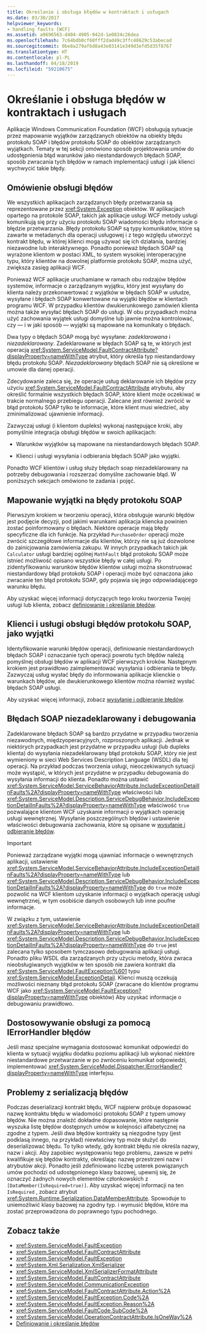 ```yaml
---
title: Określanie i obsługa błędów w kontraktach i usługach
ms.date: 03/30/2017
helpviewer_keywords:
- handling faults [WCF]
ms.assetid: a9696563-d404-4905-942d-1e0834c26dea
ms.openlocfilehash: 7c64bdb0cf60fff2dad49c3ffc48629c53abecad
ms.sourcegitcommit: 0be8a279af6d8a43e03141e349d3efd5d35f8767
ms.translationtype: HT
ms.contentlocale: pl-PL
ms.lasthandoff: 04/18/2019
ms.locfileid: "59210675"
---
```

# <a name="specifying-and-handling-faults-in-contracts-and-services"></a>Określanie i obsługa błędów w kontraktach i usługach
Aplikacje Windows Communication Foundation (WCF) obsługują sytuacje przez mapowanie wyjątków zarządzanych obiektów na obiekty błędu protokołu SOAP i błędów protokołu SOAP do obiektów zarządzanych wyjątkach. Tematy w tej sekcji omówiono sposób projektowania umów do udostępnienia błąd warunków jako niestandardowych błędach SOAP, sposób zwracania tych błędów w ramach implementacji usługi i jak klienci wychwycić takie błędy.  
  
## <a name="error-handling-overview"></a>Omówienie obsługi błędów  
 We wszystkich aplikacjach zarządzanych błędy przetwarzania są reprezentowane przez <xref:System.Exception> obiektów. W aplikacjach opartego na protokole SOAP, takich jak aplikacje usługi WCF metody usługi komunikują się przy użyciu protokołu SOAP wiadomości błędu informacje o błędzie przetwarzania. Błędy protokołu SOAP są typy komunikatów, które są zawarte w metadanych dla operacji usługowej i z tego względu utworzyć kontrakt błędu, w której klienci mogą używać się ich działania, bardziej niezawodne lub interaktywnego. Ponadto ponieważ błędach SOAP są wyrażone klientom w postaci XML, to system wysokiej interoperacyjne typu, który klientów na dowolnej platformie protokołu SOAP, można użyć, zwiększa zasięg aplikacji WCF.  
  
 Ponieważ WCF aplikacje uruchamiane w ramach obu rodzajów błędów systemów, informacje o zarządzanym wyjątku, który jest wysyłany do klienta należy przekonwertować z wyjątków w błędach SOAP w usłudze, wysyłane i błędach SOAP konwertowane na wyjątki błędów w klientach programu WCF. W przypadku klientów dwukierunkowego zamówień klienta można także wysyłać błędach SOAP do usługi. W obu przypadkach można użyć zachowania wyjątek usługi domyślne lub jawnie można kontrolować, czy — i w jaki sposób — wyjątki są mapowane na komunikaty o błędach.  
  
 Dwa typy o błędach SOAP mogą być wysyłane: *zadeklarowana* i *niezadeklarowany*. Zadeklarowane w błędach SOAP są te, w których jest operacją <xref:System.ServiceModel.FaultContractAttribute?displayProperty=nameWithType> atrybut, który określa typ niestandardowy błędu protokołu SOAP. *Niezadeklarowany* błędach SOAP nie są określone w umowie dla danej operacji.  
  
 Zdecydowanie zaleca się, że operacje usług deklarowanie ich błędów przy użyciu <xref:System.ServiceModel.FaultContractAttribute> atrybutu, aby określić formalnie wszystkich błędach SOAP, które klient może oczekiwać w trakcie normalnego przebiegu operacji. Zalecane jest również zwrócić w błąd protokołu SOAP tylko te informacje, które klient musi wiedzieć, aby zminimalizować ujawnienie informacji.  
  
 Zazwyczaj usługi (i klientom dupleks) wykonaj następujące kroki, aby pomyślnie integracja obsługi błędów w swoich aplikacjach:  
  
-   Warunków wyjątków są mapowane na niestandardowych błędach SOAP.  
  
-   Klienci i usługi wysyłania i odbierania błędach SOAP jako wyjątki.  
  
 Ponadto WCF klientów i usług służy błędach soap niezadeklarowany na potrzeby debugowania i rozszerzać domyślne zachowanie błąd. W poniższych sekcjach omówiono te zadania i pojęć.  
  
## <a name="map-exceptions-to-soap-faults"></a>Mapowanie wyjątki na błędy protokołu SOAP  
 Pierwszym krokiem w tworzeniu operacji, która obsługuje warunki błędów jest podjęcie decyzji, pod jakimi warunkami aplikacja kliencka powinien zostać poinformowany o błędach. Niektóre operacje mają błędy specyficzne dla ich funkcje. Na przykład `PurchaseOrder` operacji może zwrócić szczegółowe informacje dla klientów, którzy nie są już dozwolone do zainicjowania zamówienia zakupu. W innych przypadkach takich jak `Calculator` usługi bardziej ogólnej `MathFault` błąd protokołu SOAP może istnieć możliwość opisano wszystkie błędy w całej usługi. Po zidentyfikowaniu warunków błędów klientów usługi można skonstruować niestandardowy błąd protokołu SOAP i operacji może być oznaczona jako zwracanie ten błąd protokołu SOAP, gdy pojawia się jego odpowiadającego warunku błędu.  
  
 Aby uzyskać więcej informacji dotyczących tego kroku tworzenia Twojej usługi lub klienta, zobacz [definiowanie i określanie błędów](../../../docs/framework/wcf/defining-and-specifying-faults.md).  
  
## <a name="clients-and-services-handle-soap-faults-as-exceptions"></a>Klienci i usługi obsługi błędów protokołu SOAP, jako wyjątki  
 Identyfikowanie warunki błędów operacji, definiowanie niestandardowych błędach SOAP i oznaczanie tych operacji powrotu tych błędów należą pomyślnej obsługi błędów w aplikacji WCF pierwszych kroków. Następnym krokiem jest prawidłowo zaimplementować wysyłania i odbierania te błędy. Zazwyczaj usług wysłać błędy do informowania aplikacje klienckie o warunkach błędów, ale dwukierunkowego klientów można również wysłać błędach SOAP usługi.  
  
 Aby uzyskać więcej informacji, zobacz [wysyłanie i odbieranie błędów](../../../docs/framework/wcf/sending-and-receiving-faults.md).  
  
## <a name="undeclared-soap-faults-and-debugging"></a>Błędach SOAP niezadeklarowany i debugowania  
 Zadeklarowane błędach SOAP są bardzo przydatne w przypadku tworzenia niezawodnych, międzyoperacyjnych, rozproszonych aplikacji. Jednak w niektórych przypadkach jest przydatne w przypadku usługi (lub dupleks klienta) do wysyłania niezadeklarowany błąd protokołu SOAP, który nie jest wymieniony w sieci Web Services Description Language (WSDL) dla tej operacji. Na przykład podczas tworzenia usługi, nieoczekiwanych sytuacji może wystąpić, w których jest przydatne w przypadku debugowania do wysyłania informacji do klienta. Ponadto można ustawić <xref:System.ServiceModel.ServiceBehaviorAttribute.IncludeExceptionDetailInFaults%2A?displayProperty=nameWithType> właściwości lub <xref:System.ServiceModel.Description.ServiceDebugBehavior.IncludeExceptionDetailInFaults%2A?displayProperty=nameWithType> właściwość `true` pozwalające klientom WCF uzyskanie informacji o wyjątkach operację usługi wewnętrznej. Wysyłanie poszczególnych błędów i ustawienie właściwości debugowania zachowania, które są opisane w [wysyłanie i odbieranie błędów](../../../docs/framework/wcf/sending-and-receiving-faults.md).  
  
> [!IMPORTANT]
>  Ponieważ zarządzane wyjątki mogą ujawniać informacje o wewnętrznych aplikacji, ustawienie <xref:System.ServiceModel.ServiceBehaviorAttribute.IncludeExceptionDetailInFaults%2A?displayProperty=nameWithType> lub <xref:System.ServiceModel.Description.ServiceDebugBehavior.IncludeExceptionDetailInFaults%2A?displayProperty=nameWithType> do `true` może pozwolić na WCF klientom uzyskanie informacji o wyjątkach operację usługi wewnętrznej, w tym osobiście danych osobowych lub inne poufne informacje.  
>   
>  W związku z tym, ustawienie <xref:System.ServiceModel.ServiceBehaviorAttribute.IncludeExceptionDetailInFaults%2A?displayProperty=nameWithType> lub <xref:System.ServiceModel.Description.ServiceDebugBehavior.IncludeExceptionDetailInFaults%2A?displayProperty=nameWithType> do `true` jest zalecana tylko sposobem tymczasowo debugowania aplikacji usługi. Ponadto pliku WSDL dla zarządzanych przy użyciu metody, która zwraca nieobsługiwanych wyjątków w ten sposób nie zawiera kontrakt dla <xref:System.ServiceModel.FaultException%601> typu <xref:System.ServiceModel.ExceptionDetail>. Klienci muszą oczekują możliwości nieznany błąd protokołu SOAP (zwracane do klientów programu WCF jako <xref:System.ServiceModel.FaultException?displayProperty=nameWithType> obiektów) Aby uzyskać informacje o debugowaniu prawidłowo.  
  
## <a name="customizing-error-handling-with-ierrorhandler"></a>Dostosowywanie obsługi za pomocą IErrorHandler błędów  
 Jeśli masz specjalne wymagania dostosować komunikat odpowiedzi do klienta w sytuacji wyjątku dodatku poziomu aplikacji lub wykonać niektóre niestandardowe przetwarzanie w po zwróceniu komunikat odpowiedzi, implementować <xref:System.ServiceModel.Dispatcher.IErrorHandler?displayProperty=nameWithType> interfejsu.  
  
## <a name="fault-serialization-issues"></a>Problemy z serializacją błędów  
 Podczas deserializacji kontrakt błędu, WCF najpierw próbuje dopasować nazwę kontraktu błędu w wiadomości protokołu SOAP z typem umowy błędów. Nie można znaleźć dokładne dopasowanie, które następnie wyszuka listę błędów dostępnych umów w kolejności alfabetycznej na zgodne z typem. Jeśli dwa błędów kontrakty są niezgodne typy (jest podklasą innego, na przykład) niewłaściwy typ może służyć do deserializować błędu. To tylko wtedy, gdy kontrakt błędu nie określa nazwy, nazw i akcji. Aby zapobiec występowaniu tego problemu, zawsze w pełni kwalifikuje się błędów kontrakty, określając nazwę przestrzeni nazw i atrybutów akcji. Ponadto jeśli zdefiniowano liczbę usterek powiązanych umów pochodzi od udostępnionego klasy bazowej, upewnij się, że oznaczyć żadnych nowych elementów członkowskich z `[DataMember(IsRequired=true)]`. Aby uzyskać więcej informacji na ten `IsRequired` , zobacz atrybut <xref:System.Runtime.Serialization.DataMemberAttribute>. Spowoduje to uniemożliwić klasy bazowej na zgodny typ. i wymusić błędów, które ma zostać przeprowadzona do poprawnego typu pochodnego.  
  
## <a name="see-also"></a>Zobacz także

- <xref:System.ServiceModel.FaultException>
- <xref:System.ServiceModel.FaultContractAttribute>
- <xref:System.ServiceModel.FaultException>
- <xref:System.Xml.Serialization.XmlSerializer>
- <xref:System.ServiceModel.XmlSerializerFormatAttribute>
- <xref:System.ServiceModel.FaultContractAttribute>
- <xref:System.ServiceModel.CommunicationException>
- <xref:System.ServiceModel.FaultContractAttribute.Action%2A>
- <xref:System.ServiceModel.FaultException.Code%2A>
- <xref:System.ServiceModel.FaultException.Reason%2A>
- <xref:System.ServiceModel.FaultCode.SubCode%2A>
- <xref:System.ServiceModel.OperationContractAttribute.IsOneWay%2A>
- [Definiowanie i określanie błędów](../../../docs/framework/wcf/defining-and-specifying-faults.md)
